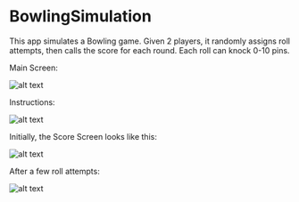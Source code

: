 # BowlingSimulation

This app simulates a Bowling game. Given 2 players, it randomly assigns roll attempts, then calls the score for each round.
Each roll can knock 0-10 pins.

Main Screen:

![alt text](https://i.imgur.com/wOQITPV.jpg)

Instructions:

![alt text](https://i.imgur.com/JZr19lT.jpg)

Initially, the Score Screen looks like this:

![alt text](https://i.imgur.com/KaZUG3w.jpg)

After a few roll attempts:

![alt text](https://i.imgur.com/DKgyM2v.jpg)
